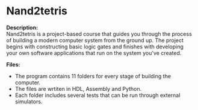 # Nand2tetris
**Description:**<br />
Nand2tetris is a project-based course that guides you through the process of building a modern computer system from the ground up. The project begins with constructing basic logic gates and finishes with developing your own software applications that run on the system you've created.

**Files:**
- The program contains 11 folders for every stage of building the computer.
- The files are wrtiten in HDL, Assembly and Python.
- Each folder includes several tests that can be run through external simulators.


